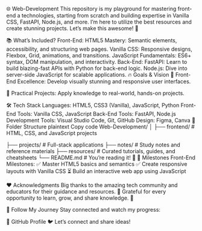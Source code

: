 🌐 Web-Development
 This repository is my playground for mastering front-end a technologies, starting from scratch and building expertise in Vanilla CSS, FastAPI, Node.js, and more. I’m here to utilize the best resources and create stunning projects. Let’s make this awesome! 🌟

📚 What’s Included?
Front-End:
HTML5 Mastery: Semantic elements, accessibility, and structuring web pages.
Vanilla CSS: Responsive designs, Flexbox, Grid, animations, and transitions.
JavaScript Fundamentals: ES6+ syntax, DOM manipulation, and interactivity.
Back-End:
FastAPI: Learn to build blazing-fast APIs with Python for back-end logic.
Node.js: Dive into server-side JavaScript for scalable applications.
🔥 Goals & Vision
🎯 Front-End Excellence: Develop visually stunning and responsive user interfaces.

🎯 Practical Projects: Apply knowledge to real-world, hands-on projects.

🛠️ Tech Stack
Languages: HTML5, CSS3 (Vanilla), JavaScript, Python
Front-End Tools: Vanilla CSS, JavaScript
Back-End Tools: FastAPI, Node.js
Development Tools: Visual Studio Code, Git, GitHub
Design: Figma, Canva
📂 Folder Structure
plaintext
Copy code
Web-Development/
│
├── frontend/         # HTML, CSS, and JavaScript projects
         
├── projects/         # Full-stack applications
├── notes/            # Study notes and reference materials
├── resources/        # Curated tutorials, guides, and cheatsheets
└── README.md         # You’re reading it! 🎉
🎉 Milestones
Front-End Milestones:
✅ Master HTML5 basics and semantics
✅ Create responsive layouts with Vanilla CSS
⏳ Build an interactive web app using JavaScript

❤️ Acknowledgments
Big thanks to the amazing tech community and educators for their guidance and resources. 🙌
Grateful for every opportunity to learn, grow, and share knowledge. 🚀

🚀 Follow My Journey
Stay connected and watch my progress:

🌟 GitHub Profile
🐦 Let’s connect and share ideas!

